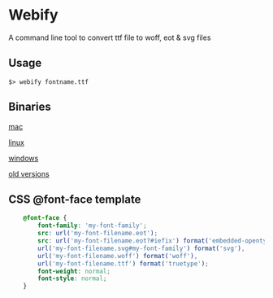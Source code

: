 # Webify

A command line tool to convert ttf file to woff, eot & svg files

## Usage

    $> webify fontname.ttf

## Binaries

[mac](https://sourceforge.net/projects/webify/files/mac/webify/download)

[linux](https://sourceforge.net/projects/webify/files/linux/webify/download)

[windows](https://sourceforge.net/projects/webify/files/windows/webify.exe/download)

[old versions](https://sourceforge.net/projects/webify/files/)


## CSS @font-face template

````css
    @font-face {
        font-family: 'my-font-family';
        src: url('my-font-filename.eot');
        src: url('my-font-filename.eot?#iefix') format('embedded-opentype'),
        url('my-font-filename.svg#my-font-family') format('svg'),
        url('my-font-filename.woff') format('woff'),
        url('my-font-filename.ttf') format('truetype');
        font-weight: normal;
        font-style: normal;
    }
````
